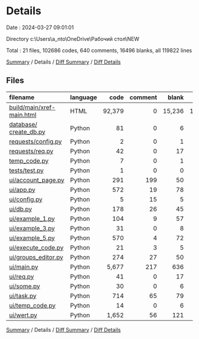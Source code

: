 # Details

Date : 2024-03-27 09:01:01

Directory c:\\Users\\a_nto\\OneDrive\\Рабочий стол\\NEW

Total : 21 files,  102686 codes, 640 comments, 16496 blanks, all 119822 lines

[Summary](results.md) / Details / [Diff Summary](diff.md) / [Diff Details](diff-details.md)

## Files
| filename | language | code | comment | blank | total |
| :--- | :--- | ---: | ---: | ---: | ---: |
| [build/main/xref-main.html](/build/main/xref-main.html) | HTML | 92,379 | 0 | 15,236 | 107,615 |
| [database/сreate_db.py](/database/%D1%81reate_db.py) | Python | 81 | 0 | 6 | 87 |
| [requests/config.py](/requests/config.py) | Python | 2 | 0 | 1 | 3 |
| [requests/req.py](/requests/req.py) | Python | 42 | 0 | 17 | 59 |
| [temp_code.py](/temp_code.py) | Python | 7 | 0 | 1 | 8 |
| [tests/test.py](/tests/test.py) | Python | 1 | 0 | 0 | 1 |
| [ui/account_page.py](/ui/account_page.py) | Python | 291 | 199 | 50 | 540 |
| [ui/app.py](/ui/app.py) | Python | 572 | 19 | 78 | 669 |
| [ui/config.py](/ui/config.py) | Python | 5 | 15 | 5 | 25 |
| [ui/db.py](/ui/db.py) | Python | 178 | 26 | 45 | 249 |
| [ui/example_1.py](/ui/example_1.py) | Python | 104 | 9 | 57 | 170 |
| [ui/example_3.py](/ui/example_3.py) | Python | 31 | 0 | 8 | 39 |
| [ui/example_5.py](/ui/example_5.py) | Python | 570 | 4 | 72 | 646 |
| [ui/execute_code.py](/ui/execute_code.py) | Python | 21 | 3 | 5 | 29 |
| [ui/groups_editor.py](/ui/groups_editor.py) | Python | 274 | 27 | 50 | 351 |
| [ui/main.py](/ui/main.py) | Python | 5,677 | 217 | 636 | 6,530 |
| [ui/req.py](/ui/req.py) | Python | 41 | 0 | 17 | 58 |
| [ui/some.py](/ui/some.py) | Python | 30 | 0 | 6 | 36 |
| [ui/task.py](/ui/task.py) | Python | 714 | 65 | 79 | 858 |
| [ui/temp_code.py](/ui/temp_code.py) | Python | 14 | 0 | 6 | 20 |
| [ui/wert.py](/ui/wert.py) | Python | 1,652 | 56 | 121 | 1,829 |

[Summary](results.md) / Details / [Diff Summary](diff.md) / [Diff Details](diff-details.md)